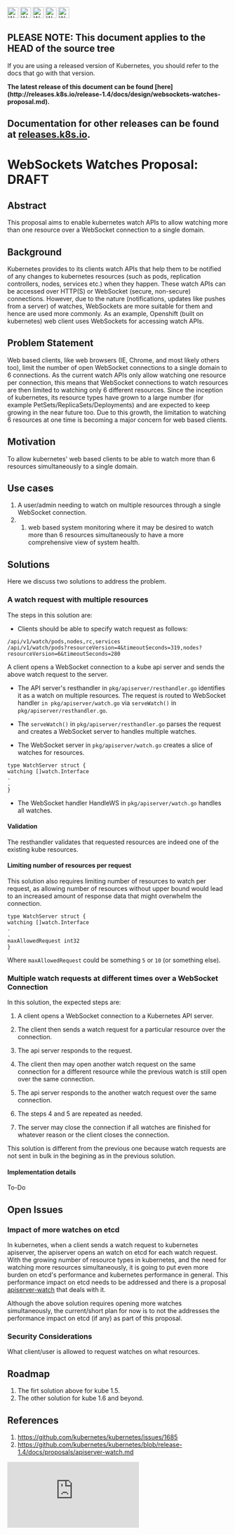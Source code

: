 <!-- BEGIN MUNGE: UNVERSIONED_WARNING -->

<!-- BEGIN STRIP_FOR_RELEASE -->

<img src="http://kubernetes.io/kubernetes/img/warning.png" alt="WARNING"
     width="25" height="25">
<img src="http://kubernetes.io/kubernetes/img/warning.png" alt="WARNING"
     width="25" height="25">
<img src="http://kubernetes.io/kubernetes/img/warning.png" alt="WARNING"
     width="25" height="25">
<img src="http://kubernetes.io/kubernetes/img/warning.png" alt="WARNING"
     width="25" height="25">
<img src="http://kubernetes.io/kubernetes/img/warning.png" alt="WARNING"
     width="25" height="25">

<h2>PLEASE NOTE: This document applies to the HEAD of the source tree</h2>

If you are using a released version of Kubernetes, you should
refer to the docs that go with that version.

<!-- TAG RELEASE_LINK, added by the munger automatically -->
<strong>
The latest release of this document can be found
[here](http://releases.k8s.io/release-1.4/docs/design/websockets-watches-proposal.md).

Documentation for other releases can be found at
[releases.k8s.io](http://releases.k8s.io).
</strong>
--

<!-- END STRIP_FOR_RELEASE -->

<!-- END MUNGE: UNVERSIONED_WARNING -->

# WebSockets Watches Proposal: DRAFT

## Abstract

This proposal aims to enable kubernetes watch APIs to allow watching more than one resource
over a WebSocket connection to a single domain.

## Background

Kubernetes provides to its clients watch APIs that help them to be notified of any changes to kubernetes
resources (such as pods, replication controllers, nodes, services etc.) when they happen. These watch APIs
can be accessed over HTTP(S) or WebSocket (secure, non-secure) connections. However, due to the nature
(notifications, updates like pushes from a server) of watches, WebSockets are more suitable for them and
hence are used more commonly. As an example, Openshift (built on kubernetes) web client uses WebSockets
for accessing watch APIs.

## Problem Statement

Web based clients, like web browsers (IE, Chrome, and most likely others too), limit the number of open
WebSocket connections to a single domain to 6 connections. As the current watch APIs only allow watching
one resource per connection, this means that WebSocket connections to watch resources are then limited to
watching only 6 different resources. Since the inception of kubernetes, its resource types have grown to
a large number (for example PetSets/ReplicaSets/Deployments) and are expected to keep growing in the near
future too. Due to this growth, the limitation to watching 6 resources at one time is becoming a major
concern for web based clients.

## Motivation

To allow kubernetes' web based clients to be able to watch more than 6 resources simultaneously
to a single domain.

## Use cases

1. A user/admin needing to watch on multiple resources through a single WebSocket connection.
2. 1. web based system monitoring where it may be desired to watch more than 6 resources simultaneously
to have a more comprehensive view of system health.

## Solutions

Here we discuss two solutions to address the problem.

### A watch request with multiple resources 

The steps in this solution are:

* Clients should be able to specify watch request as follows:

```
/api/v1/watch/pods,nodes,rc,services
/api/v1/watch/pods?resourceVersion=4&timeoutSeconds=319,nodes?resourceVersion=6&timeoutSeconds=280
```

  A client opens a WebSocket connection to a kube api server and sends the above watch request to the server.

* The API server's resthandler in `pkg/apiserver/resthandler.go` identifies it as a watch on multiple resources. 
The request is routed to WebSocket handler `in pkg/apiserver/watch.go` via `serveWatch()` in `pkg/apiserver/resthandler.go`.

* The `serveWatch()` in `pkg/apiserver/resthandler.go` parses the request and creates a WebSocket
server to handles multiple watches. 

* The WebSocket server in `pkg/apiserver/watch.go` creates a slice of watches for resources.

```
type WatchServer struct {
watching []watch.Interface
.
.
}
```

* The WebSocket handler HandleWS in `pkg/apiserver/watch.go` handles all watches.

#### Validation

The resthandler validates that requested resources are indeed one of the existing kube resources.

#### Limiting number of resources per request

This solution also requires limiting number of resources to watch per request, as allowing
number of resources without upper bound would lead to an increased amount of response data that
might overwhelm the connection.

```
type WatchServer struct {
watching []watch.Interface
.
.
maxAllowedRequest int32
}
```

Where `maxAllowedRequest` could be something `5` or `10` (or something else).

### Multiple watch requests at different times over a WebSocket Connection

In this solution, the expected steps are:

1. A client opens a WebSocket connection to a Kubernetes API server.

2. The client then sends a watch request for a particular resource over the connection.

3. The api server responds to the request.

4. The client then may open another watch request on the same connection for a different resource
while the previous watch is still open over the same connection.

5. The api server responds to the another watch request over the same connection.

6. The steps 4 and 5 are repeated as needed.

7. The server may close the connection if all watches are finished for whatever reason or
the client closes the connection.

This solution is different from the previous one because watch requests are not sent
in bulk in the begining as in the previous solution.

#### Implementation details

To-Do

## Open Issues

### Impact of more watches on etcd

In kubernetes, when a client sends a watch request to kubernetes apiserver, the apiserver opens an watch on etcd
for each watch request. With the growing number of resource types in kubernetes, and the need for watching more
resources simultaneously, it is going to put even more burden on etcd's performance and kubernetes performance
in general. This performance impact on etcd needs to be addressed and there is a proposal [apiserver-watch](https://github.com/kubernetes/kubernetes/blob/release-1.4/docs/proposals/apiserver-watch.md)
that deals with it.

Although the above solution requires opening more watches simultaneously, the current/short plan for now is to not
the addresses the performance impact on etcd (if any) as part of this proposal.

### Security Considerations

What client/user is allowed to request watches on what resources.

## Roadmap

1. The firt solution above for kube 1.5.
2. The other solution for kube 1.6 and beyond.

## References

1. https://github.com/kubernetes/kubernetes/issues/1685
2. https://github.com/kubernetes/kubernetes/blob/release-1.4/docs/proposals/apiserver-watch.md

<!-- BEGIN MUNGE: GENERATED_ANALYTICS -->
[![Analytics](https://kubernetes-site.appspot.com/UA-36037335-10/GitHub/docs/design/websockets-watches-proposal.md?pixel)]()
<!-- END MUNGE: GENERATED_ANALYTICS -->
